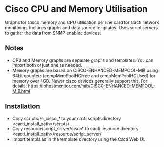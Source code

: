# Cisco CPU and Memory Utilisation

Graphs for Cisco memory and CPU utilisation per line card for Cacti network monitoring. Includes graphs and data source templates. Uses script servers to gather the data from SNMP enabled devices.

## Notes

- CPU and Memory graphs are separate graphs and templates. You can import both or just one as needed.
- Memory graphs are based on CISCO-ENHANCED-MEMPOOL-MIB using 64bit counters (cempMemPoolHCFree and cempMemPoolHCUsed) for memory over 4GB. Newer cisco devices generally support this. For details: https://iphostmonitor.com/mib/CISCO-ENHANCED-MEMPOOL-MIB.html

## Installation

- Copy scripts/ss_cisco_* to your cacti scripts directory <cacti_install_path>/scripts/
- Copy resource/script_server/cisco* to cacti resource directory <cacti_install_path>/resource/script_server/
- Import templates in the template directory using the Cacti Web UI.

